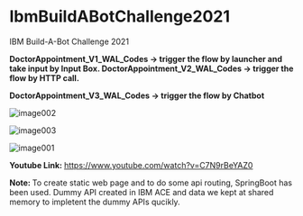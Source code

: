# IbmBuildABotChallenge2021
IBM Build-A-Bot Challenge 2021

<b>
DoctorAppointment_V1_WAL_Codes -> trigger the flow by launcher and take input by Input Box.
DoctorAppointment_V2_WAL_Codes -> trigger the flow by HTTP call. 

DoctorAppointment_V3_WAL_Codes -> trigger the flow by Chatbot
</b>

<b></b>
![image002](https://user-images.githubusercontent.com/56732218/125606570-aea6868d-4a3d-437d-bf21-bc088926993f.png)

<b></b>
![image003](https://user-images.githubusercontent.com/56732218/125606684-84fb0f55-73f8-4b84-9129-61ab1fffb51d.png)

<b></b>
![image001](https://user-images.githubusercontent.com/56732218/125606801-b7a76a23-dfe8-46d7-8566-6777cec6f8a6.png)

<b>Youtube Link: </b>https://www.youtube.com/watch?v=C7N9rBeYAZ0

<b>Note: </b> To create static web page and to do some api routing, SpringBoot has been used. Dummy API created in IBM ACE and data we kept at shared memory to impletent the dummy APIs qucikly.
